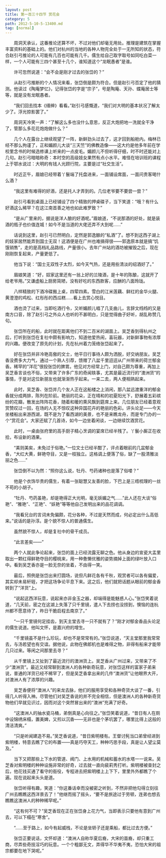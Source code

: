 ```yaml
---
layout: post
title: 第一百三十四节 赏花会
category: 5
path: 2012-5-10-5-13400.md
tag: [normal]
---
```


　　周洞天承认，这番推论还算不坏，不过对他们却毫无用处。推理是建筑在掌握丰富资料的基础上的。他们对杭州的当地的各种人物完全处于一无所知的状态，符合赵引弓推论的人可能有几百也可能有几千。儒生给自己取字取号如同吃白菜一样，一个人可能有三四个甚至十几个，谁知道这个“龙眠愚者”是谁。

　　许可忽然说道：“会不会是刚才过去的张岱的？”

　　从赵引弓推断的个人情况来看，张岱倒是颇为符合。但是赵引弓否定了他的猜测。他读过《陶庵梦忆》，记得张岱的字是“宗子”，号是陶庵、天孙、蝶庵居士等等，就是没有龙眠愚者。

　　“我们回去找本《缙绅》看看。”赵引弓感慨道，“我们对大明的基本状况了解太少了。浮光掠影罢了。”

　　周洞天冷笑一声：“了解这么多也没什么意思，反正大炮把地一洗就全干净了，管那么多花花炮炮做什么？”

　　几个人在露台上继续观望了一阵，新鲜劲头过去了，这才回到船舱内。梅林已经不那么拘谨了，正和媚颜儿大谈“三天竺”的佛教造像——这大约是他多年前在学校里念书的时候选修课上听来的一点皮毛。媚颜儿不但听得仔细，时不时还能对上几句。赵引弓暗暗称奇：本时空的高级妓女果然有点小水平。难怪在培训班的课程上于鄂水说过：大明的有钱人光顾行院，主要是过“社交生活”。

　　时近正午，眉娘已经带着丫鬟端了托盘进来，一面铺设席面，一面问贵客喝什么酒？

　　“我这里有难得的好酒，还是托人才弄到的。几位老爷要不要尝一尝？”

　　赵引弓看到桌面上已经铺设了四个精致的押桌碟子，当下笑道：“哦？有什么好酒这么稀罕？在这江南首善之地也如此难罗致？”

　　“是从广里来的，据说是洋人酿的好酒呢。”眉娘道，“不说那酒的好处，就是装酒的瓶子也价值连城！如今不是当道的大佬还弄不大到呢……”

　　话说到这里，赵引弓已然明白，定然是郭逸酿的“私酒”了。想不到这西子湖上的妓家居然能弄到国士无双！这酒便是在广州也难搞得很——郭逸原本就是搞“饥饿销售”，走的是高档礼品路线，产量很小。去年广州站的酒坊被摧毁之后，现在刚刚恢复起来，产量更低了。

　　他当下说：“国士无双性子太烈，如今天气热，还是用些清淡的绍酒好了。”

　　眉娘笑道：“好，奴家这里还有一翁上好的兰陵酒，是十年的陈酿，这就开了给老爷用。”又谦虚船上厨房简陋，没有好吃的东西款客，应酬的八面玲珑。

　　八样精致的下酒冷碟搬上桌，四荤四素。雪白的江米莲藕、鲜红的金华火腿、黄澄澄的鸡松、红彤彤的西瓜糕……看上去赏心悦目。

　　酒也烫了过来，当即吃酒行令，又听媚颜儿唱了几支曲儿，言辞文绉绉的又是南方口音，除了赵引弓之外众人也听的不甚明白，只是觉得曲子好听，胡乱称赞几句。

　　张岱所在的船，此时就在距离他们不到二百米的湖面上。吴芝香到得杭州之后，打听到张岱在复社中颇有影响力，知道他爱热闹，喜玩器，对新鲜事物有浓厚的兴趣。便改变了原先的计划，先在杭州着力笼络张岱起来了。

　　好在张岱并非冷艳高傲的文士，他平日行事待人颇为洒脱，好交纳朋友。吴芝香没费多大力气，通过一个熟人引荐，馈赠了八盆千里迢迢从广州带来的荷兰郁金香。稀罕的“洋花”很投张岱的脾胃。他见对方经常上门，对自己颇为尊重，再加上吴芝香言谈也不俗，又带来了许多广东的奇闻轶事，尤其是最近流行的“澳洲货”的事情，于是对这位新朋友也就渐渐热乎起来。一来二去，两人便相熟起来。

　　此时，吴芝香、张岱并几个友人正在这船楼之上消闲，那八盆远渡重洋的郁金香就分成两排，陈列在阶前。艳丽的花朵，正在晴和的初夏阳光下，舒展着五彩缤纷的花瓣。散发出阵阵花香，随着和暖的熏风飘到筵席上来。几位朋友已经着意观赏赞叹过一回，在场的人无不惊叹这种异国花卉的艳丽的色彩。评头论足——今天坐楼船出来游西湖，既不是为了看西湖的美景，也不是来瞧龙舟，而是专门办的一个“赏花会”。大家还赋了几首诗，如今一边坐着闲谈，一边继续饮酒赏花。

　　此时，一桌由张府里的高手厨子精心烹调的宴席已经半残了。丫鬟小厮正在收拾，布设新的酒果。

　　“美则美矣，未免过于俗艳。”一位文士已经半酣了，评点着眼前的几盆郁金香，“大红大黄，鲜艳夺目，又是一枝独立。这格调上便落了俗，缺了一股清雅淡丽之色……”

　　张岱倒不以为然：“照你这么说，牡丹、芍药诸种也是落了俗喽？”

　　他是个衣饰华贵的儒生，有着一张聪慧又友善的脸，下巴上是三绺梳理的一丝不苟的小胡子。

　　“牡丹、芍药虽艳，却是艳得正大光明，毫无妖媚之气……”此人还在大谈“俗艳”、“雅艳”、“正艳”、“妖艳”等等他自己发明出来的品花调调。

　　“我看兄台的言词未免偏颇，花分各种，不过是天然而成，何必定出什么高低来。”说话的是孙淳。是个貌不惊人的普通儒生。

　　虽然貌不惊人，却是复社中的骨干成员。

　　“此言差矣——”

　　两个人就此争论起来，张岱的面上已经流露无聊之色。他从身边的宣瓷大盂里取出一颗红得鲜艳夺目的樱桃来，用一种惫懒优雅的姿势摘掉上面的绿叶放入口中。看到吴芝香亦是一脸无奈的坐着，不由得一笑。

　　最后，照例是张岱出来打圆场，说但凡鲜花各有千秋，观赏者可以各有偏爱，其实却未易轩轾，才把这场争论平息下来。这之后，他们就把话题从眼前的郁金香转到了“洋货”上。

　　“说起这西洋玩意，说起来亦非金玉之器，却端得是能魅惑人心。”张岱笑着说道，“几天前，密之在这湖上失落了只千里镜，遣人下去捞也没捞到，懊恼的连杭州都不愿意待了，昨日干脆启程去南京了。”

　　“一只千里镜何足挂齿，到天主堂去寻一只不就有了？”刚才对郁金香品头论足的儒生说道。他叫文怀，是嘉兴府的增生。

　　“千里镜虽不是什么珍玩，却也不是常常有的。”张岱说道，“天主堂那里我常常去，与汤若望也有交谊。据他说，此物在佛郎机也是难得之物，非得有船来才能带几只过来。等闲之间那里去寻？”

　　从千里镜上又扯到了最近流行的澳洲货上。吴芝香从广州过来，又带来了不少“澳洲货”。最近又经常聊到澳洲人的各种新奇玩意，对张岱这样的富家子弟来说，普通的洋货已经不稀罕了，但是吴芝香拿出来的几件“澳洲货”让他眼界大开，对澳洲人有了浓厚的兴趣。

　　吴芝香便将“澳洲人”的来龙去脉，他们的服用享受和各种奇货大谈了一番，引得几人听得入神。尽管他们对吴芝香说的并不完全相信，但是澳洲人的各种新奇货物他们早就见识过，因而对这个突然冒出来的“澳洲”充满了好奇。

　　“这澳洲人的抽水瓷马桶，弟倒真是心向往之。”张岱笑着说道，“昔日有人在厕中设锦绣床榻，置美婢，又煎以沉香——无非也是个茅坑罢了，哪里比得上这般的清洁清爽。”

　　“只是听闻建造不易。”吴芝香说道，“昔日紫明楼有。王督讨髡当口弟曾经进到紫明楼，特意去瞧了它的布置——真是巧夺天工，种种巧思手段，真是让人望尘莫及。”

　　当下又把那些上下水的管道、阀门、上水用的机械和蓄水的水塔一一说来。吴芝香对紫明楼的种种设施非常的好奇，过去就一直向裴莉秀打听。紫明楼被查封之后，他花钱买通了看守的衙役，专程进去把紫明楼上上下下，里里外外都瞧了个遍。现在说起来头头是道。

　　张岱听得有趣，笑道：“你这番话幸而没被密之听到，不然非把他勾得立刻往广州去瞧瞧这西洋景去了！”他继而摇了摇头，“要不是旅途过于劳顿，连弟也想去瞧瞧这澳洲人的种种稀罕呢。”

　　“这有何不可？”吴芝香现在正在张岱身上花力气，当即表示只要他有意到广州去，可以下榻在“寒舍”。

　　“……至于路上，如今有起威栈，不论是坐轿子还是乘船，都比过去方便。”

　　张岱正要说话，文怀却道：“澳洲人自称华夏后裔，大宋的苗裔，却只重工商，尽弄些奇技淫巧的玩意。一个个粗鄙无文，弄得华不华夷不夷，恐怕大宋的祖宗都要在地下哭呢。”
